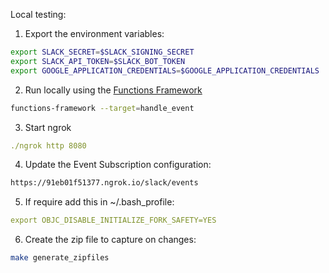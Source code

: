 Local testing:

1. Export the environment variables:

```bash
export SLACK_SECRET=$SLACK_SIGNING_SECRET
export SLACK_API_TOKEN=$SLACK_BOT_TOKEN
export GOOGLE_APPLICATION_CREDENTIALS=$GOOGLE_APPLICATION_CREDENTIALS
```

2. Run locally using the [Functions Framework](https://github.com/GoogleCloudPlatform/functions-framework-python)

```bash
functions-framework --target=handle_event
```

3. Start ngrok

```yaml
./ngrok http 8080
```

4. Update the Event Subscription configuration:

```bash
https://91eb01f51377.ngrok.io/slack/events
```

5. If require add this in ~/.bash_profile: 

```yaml
export OBJC_DISABLE_INITIALIZE_FORK_SAFETY=YES
```

6. Create the zip file to capture on changes: 

```bash
make generate_zipfiles
```

